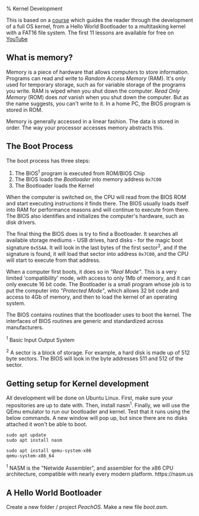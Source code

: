 % Kernel Development

This is based on a [course](https://dragonzap.com/course/developing-a-multithreaded-kernel-from-scratch?coupon=YOUTUBEKERNEL2022) which guides the reader through the development of a full OS kernel, from a Hello World Bootloader to a multitasking kernel with a FAT16 file system. The first 11 lessons are available for free on [YouTube](https://www.youtube.com/watch?v=HNIg3TXfdX8&list=PLrGN1Qi7t67V-9uXzj4VSQCffntfvn42v)

## What is memory?

Memory is a piece of hardware that allows computers to store information. Programs can read and write to _Random Access Memory_ (RAM). It's only used for temporary storage, such as for variable storage of the programs you write. RAM is wiped when you shut down the computer. _Read Only Memory_ (ROM) does _not_ vanish when you shut down the computer. But as the name suggests, you can't write to it. In a home PC, the BIOS program is stored in ROM.

Memory is generally accessed in a linear fashion. The data is stored in order. The way your processor accesses memory abstracts this.

## The Boot Process

<div class="tufte-section">
<div class="main-text">

The boot process has three steps:

1. The BIOS<sup>1</sup> program is executed from ROM/BIOS Chip
2. The BIOS loads the _Bootloader_ into memory address `0x7C00`
3. The Bootloader loads the Kernel

When the computer is switched on, the CPU will read from the BIOS ROM and start executing instructions it finds there. The BIOS usually loads itself into RAM for performance reasons and will continue to execute from there. The BIOS also identifies and initializes the computer's hardware, such as disk drivers.

The final thing the BIOS does is try to find a Bootloader. It searches all available storage mediums - USB drives, hard disks - for the magic boot signature `0x55AA`. It will look in the last bytes of the first sector<sup>2</sup>, and if the signature is found, it will load that sector into address `0x7C00`, and the CPU will start to execute from that address.

When a computer first boots, it does so in _"Real Mode"_. This is a very limited 'compatibility' mode, with access to only 1Mb of memory, and it can only execute 16 bit code. The Bootloader is a small program whose job is to put the computer into _"Protected Mode"_, which allows 32 bit code and access to 4Gb of memory, and then to load the kernel of an operating system.

The BIOS contains routines that the bootloader uses to boot the kernel. The interfaces of BIOS routines are generic and standardized across manufacturers.

</div>
<div class="sidenotes">
<sup>1</sup> Basic Input Output System

<sup>2</sup> A sector is a block of storage. For example, a hard disk is made up of 512 byte sectors. The BIOS will look in the byte addresses 511 and 512 of the sector.
</div>
</div>

## Getting setup for Kernel development

<div class="tufte-section">
<div class="main-text">
All development will be done on Ubuntu Linux. First, make sure your repositories are up to date with. Then, install nasm<sup>1</sup>. Finally, we will use the QEmu emulator to run our bootloader and kernel. Test that it runs using the below commands. A new window will pop up, but since there are no disks attached it won't be able to boot.

```
sudo apt update
sudo apt install nasm

sudo apt install qemu-system-x86
qemu-system-x86_64
```

</div>
<div class="sidenotes">
<sup>1</sup> NASM is the "Netwide Assembler", and assembler for the x86 CPU architecture, compatible with nearly every modern platform. https://nasm.us
</div>
</div>

## A Hello World Bootloader

Create a new folder / project _PeachOS_. Make a new file _boot.asm_.



<div class="tufte-section">
<div class="main-text">
</div>
<div class="sidenotes">
</div>
</div>


<div class="tufte-section">
<div class="main-text">
</div>
<div class="sidenotes">
</div>
</div>


<div class="tufte-section">
<div class="main-text">
</div>
<div class="sidenotes">
</div>
</div>


<div class="tufte-section">
<div class="main-text">
</div>
<div class="sidenotes">
</div>
</div>


<div class="tufte-section">
<div class="main-text">
</div>
<div class="sidenotes">
</div>
</div>


<div class="tufte-section">
<div class="main-text">
</div>
<div class="sidenotes">
</div>
</div>


<div class="tufte-section">
<div class="main-text">
</div>
<div class="sidenotes">
</div>
</div>


<div class="tufte-section">
<div class="main-text">
</div>
<div class="sidenotes">
</div>
</div>


<div class="tufte-section">
<div class="main-text">
</div>
<div class="sidenotes">
</div>
</div>


<div class="tufte-section">
<div class="main-text">
</div>
<div class="sidenotes">
</div>
</div>


<div class="tufte-section">
<div class="main-text">
</div>
<div class="sidenotes">
</div>
</div>


<div class="tufte-section">
<div class="main-text">
</div>
<div class="sidenotes">
</div>
</div>


<div class="tufte-section">
<div class="main-text">
</div>
<div class="sidenotes">
</div>
</div>


